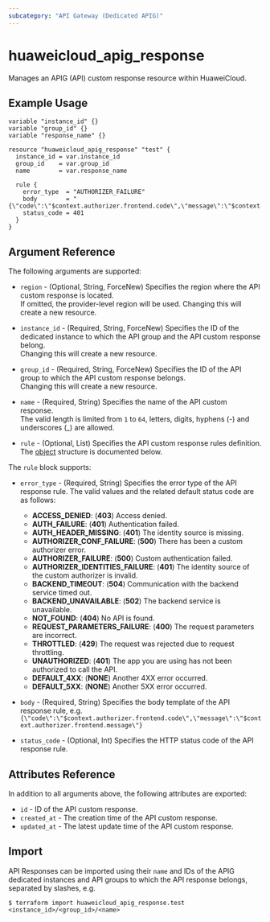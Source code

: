 ```yaml
---
subcategory: "API Gateway (Dedicated APIG)"
---
```


# huaweicloud_apig_response

Manages an APIG (API) custom response resource within HuaweiCloud.

## Example Usage

```hcl
variable "instance_id" {}
variable "group_id" {}
variable "response_name" {}

resource "huaweicloud_apig_response" "test" {
  instance_id = var.instance_id
  group_id    = var.group_id
  name        = var.response_name

  rule {
    error_type  = "AUTHORIZER_FAILURE"
    body        = "{\"code\":\"$context.authorizer.frontend.code\",\"message\":\"$context.authorizer.frontend.message\"}"
    status_code = 401
  }
}
```

## Argument Reference

The following arguments are supported:

* `region` - (Optional, String, ForceNew) Specifies the region where the API custom response is located.  
  If omitted, the provider-level region will be used. Changing this will create a new resource.

* `instance_id` - (Required, String, ForceNew) Specifies the ID of the dedicated instance to which the API group and the
  API custom response belong.  
  Changing this will create a new resource.

* `group_id` - (Required, String, ForceNew) Specifies the ID of the API group to which the API custom response
  belongs.  
  Changing this will create a new resource.

* `name` - (Required, String) Specifies the name of the API custom response.  
  The valid length is limited from `1` to `64`, letters, digits, hyphens (-) and underscores (_) are allowed.

* `rule` - (Optional, List) Specifies the API custom response rules definition.  
  The [object](#custom_response_rule) structure is documented below.

<a name="custom_response_rule"></a>
The `rule` block supports:

* `error_type` - (Required, String) Specifies the error type of the API response rule.
  The valid values and the related default status code are as follows:
  + **ACCESS_DENIED**: (**403**) Access denied.
  + **AUTH_FAILURE**: (**401**) Authentication failed.
  + **AUTH_HEADER_MISSING**: (**401**) The identity source is missing.
  + **AUTHORIZER_CONF_FAILURE**: (**500**) There has been a custom authorizer error.
  + **AUTHORIZER_FAILURE**: (**500**) Custom authentication failed.
  + **AUTHORIZER_IDENTITIES_FAILURE**: (**401**) The identity source of the custom authorizer is invalid.
  + **BACKEND_TIMEOUT**: (**504**) Communication with the backend service timed out.
  + **BACKEND_UNAVAILABLE**: (**502**) The backend service is unavailable.
  + **NOT_FOUND**: (**404**) No API is found.
  + **REQUEST_PARAMETERS_FAILURE**: (**400**) The request parameters are incorrect.
  + **THROTTLED**: (**429**) The request was rejected due to request throttling.
  + **UNAUTHORIZED**: (**401**) The app you are using has not been authorized to call the API.
  + **DEFAULT_4XX**: (**NONE**) Another 4XX error occurred.
  + **DEFAULT_5XX**: (**NONE**) Another 5XX error occurred.

* `body` - (Required, String) Specifies the body template of the API response rule, e.g.
  `{\"code\":\"$context.authorizer.frontend.code\",\"message\":\"$context.authorizer.frontend.message\"}`

* `status_code` - (Optional, Int) Specifies the HTTP status code of the API response rule.

## Attributes Reference

In addition to all arguments above, the following attributes are exported:

* `id` - ID of the API custom response.
* `created_at` - The creation time of the API custom response.
* `updated_at` - The latest update time of the API custom response.

## Import

API Responses can be imported using their `name` and IDs of the APIG dedicated instances and API groups to which the API
response belongs, separated by slashes, e.g.

```shell
$ terraform import huaweicloud_apig_response.test <instance_id>/<group_id>/<name>
```
